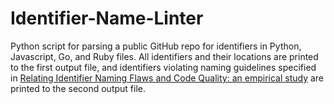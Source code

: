 # Identifier-Name-Linter
Python script for parsing a public GitHub repo for identifiers in Python, Javascript, Go, and Ruby files. All identifiers and their locations are printed to the first output file, and identifiers violating naming guidelines specified in [Relating Identifier Naming Flaws and Code Quality: an empirical study](https://oro.open.ac.uk/17007/1/butler09wcreshort_latest.pdf) are printed to the second output file.
